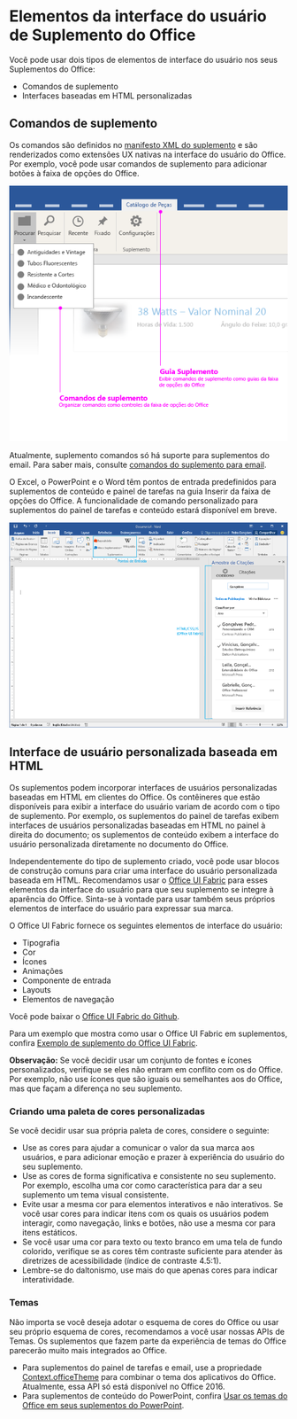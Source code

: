 # <a name="office-add-in-ui-elements"></a>Elementos da interface do usuário de Suplemento do Office

Você pode usar dois tipos de elementos de interface do usuário nos seus Suplementos do Office: 

- Comandos de suplemento 
- Interfaces baseadas em HTML personalizadas

## <a name="add-in-commands"></a>Comandos de suplemento
Os comandos são definidos no [manifesto XML do suplemento](../../../docs/develop/define-add-in-commands.md) e são renderizados como extensões UX nativas na interface do usuário do Office. Por exemplo, você pode usar comandos de suplemento para adicionar botões à faixa de opções do Office. 

![Uma imagem mostrando comandos do suplemento e elementos personalizados da interface do usuário HTML em um suplemento](../../images/layouts_addInCommands_v0.03.png)

Atualmente, suplemento comandos só há suporte para suplementos do email. Para saber mais, consulte [comandos do suplemento para email](../../outlook/add-in-commands-for-outlook.md). 

O Excel, o PowerPoint e o Word têm pontos de entrada predefinidos para suplementos de conteúdo e painel de tarefas na guia Inserir da faixa de opções do Office. A funcionalidade de comando personalizado para suplementos do painel de tarefas e conteúdo estará disponível em breve. 

![Uma imagem que mostra a guia Inserir da faixa de opções do Word](../../images/Word-insert-tab.png)

## <a name="custom-html-based-ui"></a>Interface de usuário personalizada baseada em HTML
Os suplementos podem incorporar interfaces de usuários personalizadas baseadas em HTML em clientes do Office. Os contêineres que estão disponíveis para exibir a interface do usuário variam de acordo com o tipo de suplemento. Por exemplo, os suplementos do painel de tarefas exibem interfaces de usuários personalizadas baseadas em HTML no painel à direita do documento; os suplementos de conteúdo exibem a interface do usuário personalizada diretamente no documento do Office.

Independentemente do tipo de suplemento criado, você pode usar blocos de construção comuns para criar uma interface do usuário personalizada baseada em HTML. Recomendamos usar o [Office UI Fabric](https://github.com/OfficeDev/Office-UI-Fabric) para esses elementos da interface do usuário para que seu suplemento se integre à aparência do Office. Sinta-se à vontade para usar também seus próprios elementos de interface do usuário para expressar sua marca.

O Office UI Fabric fornece os seguintes elementos de interface do usuário:

- Tipografia
- Cor
- Ícones
- Animações
- Componente de entrada
- Layouts
- Elementos de navegação

Você pode baixar o [Office UI Fabric do Github](https://github.com/OfficeDev/Office-UI-Fabric).

Para um exemplo que mostra como usar o Office UI Fabric em suplementos, confira [Exemplo de suplemento do Office UI Fabric](https://github.com/OfficeDev/Office-Add-in-Fabric-UI-Sample).

**Observação:** Se você decidir usar um conjunto de fontes e ícones personalizados, verifique se eles não entram em conflito com os do Office. Por exemplo, não use ícones que são iguais ou semelhantes aos do Office, mas que façam a diferença no seu suplemento. 

### <a name="creating-a-customized-color-palette"></a>Criando uma paleta de cores personalizadas
Se você decidir usar sua própria paleta de cores, considere o seguinte: 
 
- Use as cores para ajudar a comunicar o valor da sua marca aos usuários, e para adicionar emoção e prazer à experiência do usuário do seu suplemento.
- Use as cores de forma significativa e consistente no seu suplemento. Por exemplo, escolha uma cor como característica para dar a seu suplemento um tema visual consistente.
- Evite usar a mesma cor para elementos interativos e não interativos. Se você usar cores para indicar itens com os quais os usuários podem interagir, como navegação, links e botões, não use a mesma cor para itens estáticos.
- Se você usar uma cor para texto ou texto branco em uma tela de fundo colorido, verifique se as cores têm contraste suficiente para atender às diretrizes de acessibilidade (índice de contraste 4.5:1).
- Lembre-se do daltonismo, use mais do que apenas cores para indicar interatividade.

### <a name="theming"></a>Temas 
Não importa se você deseja adotar o esquema de cores do Office ou usar seu próprio esquema de cores, recomendamos a você usar nossas APIs de Temas. Os suplementos que fazem parte da experiência de temas do Office parecerão muito mais integrados ao Office.


- Para suplementos do painel de tarefas e email, use a propriedade [Context.officeTheme](http://dev.office.com/reference/add-ins/shared/office.context.officetheme) para combinar o tema dos aplicativos do Office. Atualmente, essa API só está disponível no Office 2016.  
- Para suplementos de conteúdo do PowerPoint, confira [Usar os temas do Office em seus suplementos do PowerPoint](../../powerpoint/use-document-themes-in-your-powerpoint-add-ins.md).

<!-- Link to theming API docs and Humberto's seed sample. Add screenshot of themed add-in. -->



